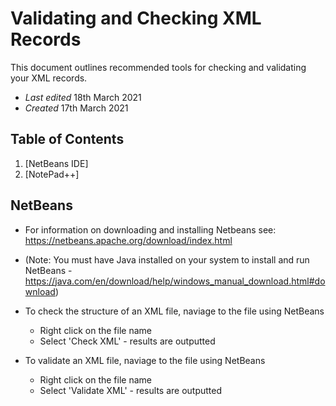 # Validating and Checking XML Records 

This document outlines recommended tools for checking and validating your XML records.

- _Last edited_ 18th March 2021
- _Created_ 17th March 2021

## Table of Contents
1. [NetBeans IDE]
1. [NotePad++]


## NetBeans

- For information on downloading and installing Netbeans see:
https://netbeans.apache.org/download/index.html 

- (Note: You must have Java installed on your system to install and run NetBeans -https://java.com/en/download/help/windows_manual_download.html#download)

- To check the structure of an XML file, naviage to the file using NetBeans
    - Right click on the file name 
    - Select 'Check XML' - results are outputted 

- To validate an XML file, naviage to the file using NetBeans
  - Right click on the file name 
  - Select 'Validate XML' - results are outputted 
 



